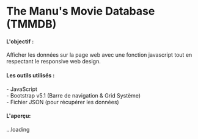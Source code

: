 <h1>The Manu's Movie Database (TMMDB)</h1>


<h4>L'objectif :</h4>
Afficher les données sur la page web avec une fonction javascript tout en respectant le responsive web design.


<h4>Les outils utilisés :</h4>
- JavaScript <br>
- Bootstrap v5.1 (Barre de navigation & Grid Système)<br>
- Fichier JSON (pour récupérer les données)


<h4>L'aperçu:</h4>
...loading

